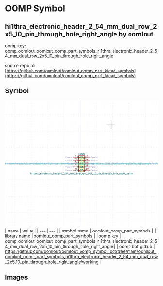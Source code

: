 # OOMP Symbol  
## hi1thra_electronic_header_2_54_mm_dual_row_2x5_10_pin_through_hole_right_angle  by oomlout  
  
oomp key: oomp_oomlout_oomlout_oomp_part_symbols_hi1thra_electronic_header_2_54_mm_dual_row_2x5_10_pin_through_hole_right_angle  
  
source repo at: [https://github.com/oomlout/oomlout_oomp_part_kicad_symbols](https://github.com/oomlout/oomlout_oomp_part_kicad_symbols)  
## Symbol  
  
[![working.png](working_600.png)](working.png)  
| name | value | 
| --- | --- | 
| symbol name | oomlout_oomp_part_symbols | 
| library name | oomlout_oomp_part_symbols | 
| oomp key | oomp_oomlout_oomlout_oomp_part_symbols_hi1thra_electronic_header_2_54_mm_dual_row_2x5_10_pin_through_hole_right_angle | 
| oomp bot github | https://github.com/oomlout/oomlout_oomp_symbol_bot/tree/main/oomlout_oomlout_oomp_part_symbols_hi1thra_electronic_header_2_54_mm_dual_row_2x5_10_pin_through_hole_right_angle/working | 
## Images  

